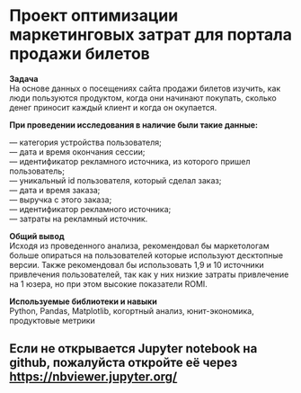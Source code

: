 # Проект оптимизации маркетинговых затрат для портала продажи билетов    

**Задача**  
На основе данных о посещениях сайта продажи билетов изучить, как люди пользуются продуктом, когда они начинают покупать, сколько денег приносит каждый клиент и когда он окупается.  

**При проведении исследования в наличие были такие данные:**  
 
— категория устройства пользователя;    
— дата и время окончания сессии;  
— идентификатор рекламного источника, из которого пришел пользователь;  
— уникальный id пользователя, который сделал заказ;  
— дата и время заказа;  
— выручка с этого заказа;  
— идентификатор рекламного источника;  
— затраты на рекламный источник.  

**Общий вывод**  
Исходя из проведенного анализа, рекомендовал бы маркетологам больше опираться на пользователей которые используют десктопные версии. Также рекомендовал бы использовать 1,9 и 10 источники привлечения пользователей, так как у них низкие затраты привлечение на 1 юзера, но при этом высокие показатели ROMI.  




**Используемые библиотеки и навыки**  
Python, Pandas, Matplotlib, когортный анализ, юнит-экономика, продуктовые метрики  

## Если не открывается Jupyter notebook на github, пожалуйста откройте её через https://nbviewer.jupyter.org/
